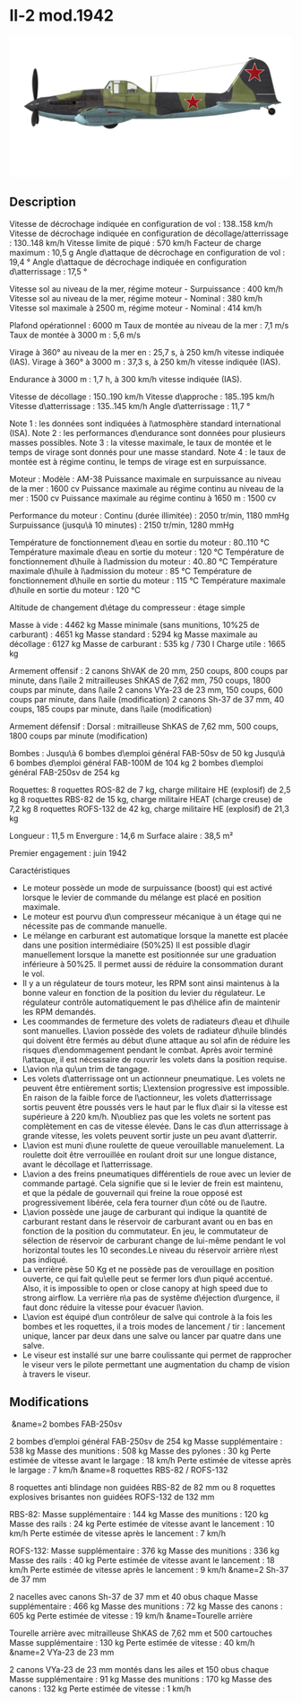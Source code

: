 # Il-2 mod.1942

![il2m42](../images/il2m42.png)

## Description

Vitesse de décrochage indiquée en configuration de vol : 138..158 km/h
Vitesse de décrochage indiquée en configuration de décollage/atterrissage : 130..148 km/h
Vitesse limite de piqué : 570 km/h
Facteur de charge maximum : 10,5 g
Angle d\attaque de décrochage en configuration de vol : 19,4 °
Angle d\attaque de décrochage indiquée en configuration d\atterrissage : 17,5 °

Vitesse sol au niveau de la mer, régime moteur - Surpuissance : 400 km/h
Vitesse sol au niveau de la mer, régime moteur - Nominal : 380 km/h
Vitesse sol maximale à 2500 m, régime moteur - Nominal : 414 km/h

Plafond opérationnel : 6000 m
Taux de montée au niveau de la mer : 7,1 m/s
Taux de montée à 3000 m : 5,6 m/s

Virage à 360° au niveau de la mer en : 25,7 s, à 250 km/h vitesse indiquée (IAS).
Virage à 360° à 3000 m : 37,3 s, à 250 km/h vitesse indiquée (IAS).

Endurance à 3000 m : 1,7 h, à 300 km/h vitesse indiquée (IAS).

Vitesse de décollage : 150..190 km/h
Vitesse d\approche : 185..195 km/h
Vitesse d\atterrissage : 135..145 km/h
Angle d\atterrissage : 11,7 °

Note 1 : les données sont indiquées à l\atmosphère standard international (ISA).
Note 2 : les performances d\endurance sont données pour plusieurs masses possibles.
Note 3 : la vitesse maximale, le taux de montée et le temps de virage sont donnés pour une masse standard.
Note 4 : le taux de montée est à régime continu, le temps de virage est en surpuissance.

Moteur :
Modèle : AM-38
Puissance maximale en surpuissance au niveau de la mer : 1600 cv
Puissance maximale au régime continu au niveau de la mer : 1500 cv
Puissance maximale au régime continu à 1650 m : 1500 cv

Performance du moteur :
Continu (durée illimitée) : 2050 tr/min, 1180 mmHg
Surpuissance (jusqu\à 10 minutes) : 2150 tr/min, 1280 mmHg

Température de fonctionnement d\eau en sortie du moteur : 80..110 °C
Température maximale d\eau en sortie du moteur : 120 °C
Température de fonctionnement d\huile à l\admission du moteur : 40..80 °C
Température maximale d\huile à l\admission du moteur : 85 °C
Température de fonctionnement d\huile en sortie du moteur : 115 °C
Température maximale d\huile en sortie du moteur : 120 °C

Altitude de changement d\étage du compresseur : étage simple

Masse à vide : 4462 kg
Masse minimale (sans munitions, 10%25 de carburant) : 4651 kg
Masse standard : 5294 kg
Masse maximale au décollage : 6127 kg
Masse de carburant : 535 kg / 730 l
Charge utile : 1665 kg

Armement offensif :
2 canons ShVAK de 20 mm, 250 coups, 800 coups par minute, dans l\aile
2 mitrailleuses ShKAS de 7,62 mm, 750 coups, 1800 coups par minute, dans l\aile
2 canons VYa-23 de 23 mm, 150 coups, 600 coups par minute, dans l\aile (modification)
2 canons Sh-37 de 37 mm, 40 coups, 185 coups par minute, dans l\aile (modification)

Armement défensif :
Dorsal : mitrailleuse ShKAS de 7,62 mm, 500 coups, 1800 coups par minute (modification)

Bombes :
Jusqu\à 6 bombes d\emploi général FAB-50sv de 50 kg
Jusqu\à 6 bombes d\emploi général FAB-100M de 104 kg
2 bombes d\emploi général FAB-250sv de 254 kg 

Roquettes:
8 roquettes ROS-82 de 7 kg, charge militaire HE (explosif) de 2,5 kg
8 roquettes RBS-82 de 15 kg, charge militaire HEAT (charge creuse) de 7,2 kg
8 roquettes ROFS-132 de 42 kg, charge militaire HE (explosif) de 21,3 kg

Longueur : 11,5 m
Envergure : 14,6 m
Surface alaire : 38,5 m²

Premier engagement : juin 1942

Caractéristiques
- Le moteur possède un mode de surpuissance (boost) qui est activé lorsque le levier de commande du mélange est placé en position maximale.
- Le moteur est pourvu d\un compresseur mécanique à un étage qui ne nécessite pas de commande manuelle.
- Le mélange en carburant est automatique lorsque la manette est placée dans une position intermédiaire (50%25) Il est possible d\agir manuellement lorsque la manette est positionnée sur une graduation inférieure à 50%25. Il permet aussi de réduire la consommation durant le vol.
- Il y a un régulateur de tours moteur, les RPM sont ainsi maintenus à la bonne valeur en fonction de la position du levier du régulateur. Le régulateur contrôle automatiquement le pas d\hélice afin de maintenir les RPM demandés.
- Les coommandes de fermeture des volets de radiateurs d\eau et d\huile sont manuelles. L\avion possède des volets de radiateur d\huile blindés qui doivent être fermés au début d\une attaque au sol afin de réduire les risques d\endommagement pendant le combat. Après avoir terminé l\attaque, il est nécessaire de rouvrir les volets dans la position requise.
- L\avion n\a qu\un trim de tangage.
- Les volets d\atterrissage ont un actionneur pneumatique. Les volets ne peuvent être entièrement sortis; L\extension progressive est impossible. En raison de la faible force de l\actionneur, les volets d\atterrissage sortis peuvent être poussés vers le haut par le flux d\air si la vitesse est supérieure à 220 km/h. N\oubliez pas que les volets ne sortent pas complètement en cas de vitesse élevée. Dans le cas d\un atterrissage à grande vitesse, les volets peuvent sortir juste un peu avant d\atterrir.
- L\avion est muni d\une roulette de queue verouillable manuelement. La roulette doit être verrouillée en roulant droit sur une longue distance, avant le décollage et l\atterrissage.
- L\avion a des freins pneumatiques différentiels de roue avec un levier de commande partagé. Cela signifie que si le levier de frein est maintenu, et que la pédale de gouvernail qui freine la roue opposé est progressivement libérée, cela fera tourner d\un côté ou de l\autre.
- L\avion possède une jauge de carburant qui indique la quantité de carburant restant dans le réservoir de carburant avant ou en bas en fonction de la position du commutateur. En jeu, le commutateur de sélection de réservoir de carburant change de lui-même pendant le vol horizontal toutes les 10 secondes.Le niveau du réservoir arrière n\est pas indiqué. 
- La verrière pèse 50 Kg et ne possède pas de verouillage en position ouverte, ce qui fait qu\elle peut se fermer lors d\un piqué accentué. Also, it is impossible to open or close canopy at high speed due to strong airflow. La verrière n\a pas de systême d\éjection d\urgence, il faut donc réduire la vitesse pour évacuer l\avion.
- L\avion est équipé d\un contrôleur de salve qui controle à la fois les bombes et les roquettes, il a trois modes de lancement / tir : lancement unique, lancer par deux dans une salve ou lancer par quatre dans une salve.
- Le viseur est installé sur une barre coulissante qui permet de rapprocher le viseur vers le pilote permettant une augmentation du champ de vision à travers le viseur.

## Modifications
﻿
&name=2 bombes FAB-250sv

2 bombes d’emploi général FAB-250sv de 254 kg
Masse supplémentaire : 538 kg
Masse des munitions : 508 kg
Masse des pylones : 30 kg
Perte estimée de vitesse avant le largage : 18 km/h
Perte estimée de vitesse après le largage : 7 km/h﻿
&name=8 roquettes RBS-82 / ROFS-132 

8 roquettes anti blindage non guidées RBS-82 de 82 mm ou 8 roquettes explosives brisantes non guidées ROFS-132 de 132 mm

RBS-82:
Masse supplémentaire : 144 kg
Masse des munitions : 120 kg
Masse des rails : 24 kg
Perte estimée de vitesse avant le lancement : 10 km/h
Perte estimée de vitesse après le lancement : 7 km/h

ROFS-132:
Masse supplémentaire : 376 kg
Masse des munitions : 336 kg
Masse des rails : 40 kg
Perte estimée de vitesse avant le lancement : 18 km/h
Perte estimée de vitesse après le lancement : 9 km/h﻿
&name=2 Sh-37 de 37 mm

2 nacelles avec canons Sh-37 de 37 mm et 40 obus chaque
Masse supplémentaire : 466 kg
Masse des munitions : 72 kg
Masse des canons : 605 kg
Perte estimée de vitesse : 19 km/h﻿
&name=Tourelle arrière

Tourelle arrière avec mitrailleuse ShKAS de 7,62 mm et 500 cartouches
Masse supplémentaire : 130 kg
Perte estimée de vitesse : 40 km/h﻿
&name=2 VYa-23 de 23 mm

2 canons VYa-23 de 23 mm montés dans les ailes et 150 obus chaque
Masse supplémentaire : 91 kg
Masse des munitions : 170 kg
Masse des canons : 132 kg
Perte estimée de vitesse : 1 km/h
